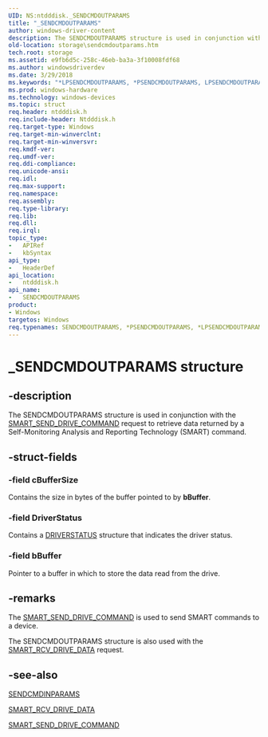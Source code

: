 ```yaml
---
UID: NS:ntdddisk._SENDCMDOUTPARAMS
title: "_SENDCMDOUTPARAMS"
author: windows-driver-content
description: The SENDCMDOUTPARAMS structure is used in conjunction with the SMART_SEND_DRIVE_COMMAND request to retrieve data returned by a Self-Monitoring Analysis and Reporting Technology (SMART) command.
old-location: storage\sendcmdoutparams.htm
tech.root: storage
ms.assetid: e9fb6d5c-258c-46eb-ba3a-3f10008fdf68
ms.author: windowsdriverdev
ms.date: 3/29/2018
ms.keywords: "*LPSENDCMDOUTPARAMS, *PSENDCMDOUTPARAMS, LPSENDCMDOUTPARAMS, LPSENDCMDOUTPARAMS structure pointer [Storage Devices], PSENDCMDOUTPARAMS, PSENDCMDOUTPARAMS structure pointer [Storage Devices], SENDCMDOUTPARAMS, SENDCMDOUTPARAMS structure [Storage Devices], _SENDCMDOUTPARAMS, ntdddisk/LPSENDCMDOUTPARAMS, ntdddisk/PSENDCMDOUTPARAMS, ntdddisk/SENDCMDOUTPARAMS, storage.sendcmdoutparams, structs-IDE_d1a70016-0e77-465a-9368-665975369bdc.xml"
ms.prod: windows-hardware
ms.technology: windows-devices
ms.topic: struct
req.header: ntdddisk.h
req.include-header: Ntdddisk.h
req.target-type: Windows
req.target-min-winverclnt: 
req.target-min-winversvr: 
req.kmdf-ver: 
req.umdf-ver: 
req.ddi-compliance: 
req.unicode-ansi: 
req.idl: 
req.max-support: 
req.namespace: 
req.assembly: 
req.type-library: 
req.lib: 
req.dll: 
req.irql: 
topic_type:
-	APIRef
-	kbSyntax
api_type:
-	HeaderDef
api_location:
-	ntdddisk.h
api_name:
-	SENDCMDOUTPARAMS
product:
- Windows
targetos: Windows
req.typenames: SENDCMDOUTPARAMS, *PSENDCMDOUTPARAMS, *LPSENDCMDOUTPARAMS
---
```


# _SENDCMDOUTPARAMS structure


## -description


The SENDCMDOUTPARAMS structure is used in conjunction with the <a href="https://msdn.microsoft.com/library/windows/hardware/ff566206">SMART_SEND_DRIVE_COMMAND</a> request to retrieve data returned by a Self-Monitoring Analysis and Reporting Technology (SMART) command. 


## -struct-fields




### -field cBufferSize

Contains the size in bytes of the buffer pointed to by <b>bBuffer</b>. 


### -field DriverStatus

Contains a <a href="https://msdn.microsoft.com/library/windows/hardware/ff552658">DRIVERSTATUS</a> structure that indicates the driver status. 


### -field bBuffer

Pointer to a buffer in which to store the data read from the drive.


## -remarks



The <a href="https://msdn.microsoft.com/library/windows/hardware/ff566206">SMART_SEND_DRIVE_COMMAND</a> is used to send SMART commands to a device. 

The SENDCMDOUTPARAMS structure is also used with the <a href="https://msdn.microsoft.com/library/windows/hardware/ff566204">SMART_RCV_DRIVE_DATA</a> request. 




## -see-also




<a href="https://msdn.microsoft.com/library/windows/hardware/ff565401">SENDCMDINPARAMS</a>



<a href="https://msdn.microsoft.com/library/windows/hardware/ff566204">SMART_RCV_DRIVE_DATA</a>



<a href="https://msdn.microsoft.com/library/windows/hardware/ff566206">SMART_SEND_DRIVE_COMMAND</a>
 

 

